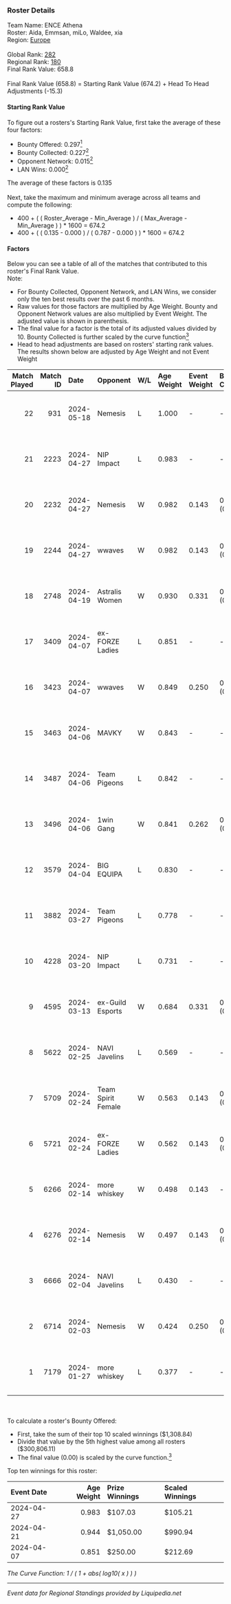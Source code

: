 ### Roster Details<br />
Team Name: ENCE Athena<br />
Roster: Aida, Emmsan, miLo, Waldee, xia<br />
Region: [Europe]( ../standings_europe.md)<br />
<br />
Global Rank: [282](../standings_global.md)<br />
Regional Rank: [180]( ../standings_europe.md)<br />
Final Rank Value:  658.8<br />
<br />
Final Rank Value (658.8) = Starting Rank Value (674.2) + Head To Head Adjustments (-15.3)<br />

#### Starting Rank Value<br />
To figure out a rosters's Starting Rank Value, first take the average of these four factors:<br />
- Bounty Offered: 0.297[<sup>1</sup>](#table2)
- Bounty Collected: 0.227[<sup>2</sup>](#table1)
- Opponent Network: 0.015[<sup>2</sup>](#table1)
- LAN Wins: 0.000[<sup>2</sup>](#table1)

The average of these factors is 0.135<br />
<br />
Next, take the maximum and minimum average across all teams and compute the following:<br />
- 400 + ( ( Roster_Average - Min_Average ) / ( Max_Average - Min_Average ) ) * 1600 = 674.2
- 400 + ( ( 0.135 - 0.000 ) / ( 0.787 - 0.000 ) ) * 1600 = 674.2


#### Factors<br />
Below you can see a table of all of the matches that contributed to this roster's Final Rank Value.<br />
Note:<br />

- For Bounty Collected, Opponent Network, and LAN Wins, we consider only the ten best results over the past 6 months.
- Raw values for those factors are multiplied by Age Weight. Bounty and Opponent Network values are also multiplied by Event Weight. The adjusted value is shown in parenthesis.
- The final value for a factor is the total of its adjusted values divided by 10. Bounty Collected is further scaled by the curve function[<sup>3</sup>](#curveFunction)
- Head to head adjustments are based on rosters' starting rank values. The results shown below are adjusted by Age Weight and not Event Weight
<span id="table1"></span><br />


| Match Played | Match ID | Date       | Opponent           | W/L | Age Weight | Event Weight | Bounty Collected | Opponent Network | LAN Wins  | H2H Adj. | Roster                            |
| -: | -: | :- | :- | :- | :- | :- | :- | :- | :- | -: | :- |
|           22 |      931 | 2024-05-18 | Nemesis            | L   | 1.000      | -            | -                | -                | -         |   -22.02 | Aida, Emmsan, miLo, Waldee, xia   |
|           21 |     2223 | 2024-04-27 | NIP Impact         | L   | 0.983      | -            | -                | -                | -         |   -14.14 | Aida, Emmsan, miLo, Waldee, xia   |
|           20 |     2232 | 2024-04-27 | Nemesis            | W   | 0.982      | 0.143        | 0.000 (0.000)    | 0.102 (0.014)    | 0 (0.000) |     8.36 | Aida, Emmsan, miLo, Waldee, xia   |
|           19 |     2244 | 2024-04-27 | wwaves             | W   | 0.982      | 0.143        | 0.000 (0.000)    | 0.051 (0.007)    | 0 (0.000) |     7.37 | Aida, Emmsan, miLo, Waldee, xia   |
|           18 |     2748 | 2024-04-19 | Astralis Women     | W   | 0.930      | 0.331        | 0.003 (0.001)    | 0.054 (0.016)    | 0 (0.000) |    10.99 | Aida, Emmsan, miLo, Waldee, xia   |
|           17 |     3409 | 2024-04-07 | ex-FORZE Ladies    | L   | 0.851      | -            | -                | -                | -         |   -13.86 | Aida, Emmsan, miLo, Waldee, xia   |
|           16 |     3423 | 2024-04-07 | wwaves             | W   | 0.849      | 0.250        | 0.000 (0.000)    | 0.051 (0.011)    | 0 (0.000) |     7.10 | Aida, Emmsan, miLo, Waldee, xia   |
|           15 |     3463 | 2024-04-06 | MAVKY              | W   | 0.843      | -            | -                | -                | 0 (0.000) |     4.71 | Aida, Emmsan, miLo, Waldee, xia   |
|           14 |     3487 | 2024-04-06 | Team Pigeons       | L   | 0.842      | -            | -                | -                | -         |    -9.29 | Aida, Emmsan, miLo, Waldee, xia   |
|           13 |     3496 | 2024-04-06 | 1win Gang          | W   | 0.841      | 0.262        | 0.004 (0.001)    | 0.118 (0.026)    | 0 (0.000) |    11.52 | Aida, Emmsan, miLo, Waldee, xia   |
|           12 |     3579 | 2024-04-04 | BIG EQUIPA         | L   | 0.830      | -            | -                | -                | -         |   -11.43 | Aida, Emmsan, miLo, Waldee, xia   |
|           11 |     3882 | 2024-03-27 | Team Pigeons       | L   | 0.778      | -            | -                | -                | -         |    -9.36 | Aida, Emmsan, miLo, Waldee, xia   |
|           10 |     4228 | 2024-03-20 | NIP Impact         | L   | 0.731      | -            | -                | -                | -         |   -12.33 | Aida, Emmsan, miLo, Waldee, xia   |
|            9 |     4595 | 2024-03-13 | ex-Guild Esports   | W   | 0.684      | 0.331        | 0.005 (0.001)    | 0.166 (0.037)    | 0 (0.000) |    11.15 | Aida, Emmsan, miLo, Waldee, xia   |
|            8 |     5622 | 2024-02-25 | NAVI Javelins      | L   | 0.569      | -            | -                | -                | -         |    -6.49 | Aida, Emmsan, miLo, Waldee, xia   |
|            7 |     5709 | 2024-02-24 | Team Spirit Female | W   | 0.563      | 0.143        | 0.005 (0.000)    | 0.216 (0.017)    | 0 (0.000) |     9.00 | Aida, Emmsan, miLo, Waldee, xia   |
|            6 |     5721 | 2024-02-24 | ex-FORZE Ladies    | W   | 0.562      | 0.143        | 0.005 (0.000)    | 0.164 (0.013)    | 0 (0.000) |     8.35 | Aida, Emmsan, miLo, Waldee, xia   |
|            5 |     6266 | 2024-02-14 | more whiskey       | W   | 0.498      | 0.143        | -                | 0.056 (0.004)    | 0 (0.000) |     4.83 | Aida, Emmsan, miLo, Waldee, xia   |
|            4 |     6276 | 2024-02-14 | Nemesis            | W   | 0.497      | 0.143        | 0.002 (0.000)    | 0.089 (0.006)    | -         |     7.10 | Aida, Emmsan, miLo, Waldee, xia   |
|            3 |     6666 | 2024-02-04 | NAVI Javelins      | L   | 0.430      | -            | -                | -                | -         |    -4.75 | Aida, Emmsan, miLo, Waldee, xia   |
|            2 |     6714 | 2024-02-03 | Nemesis            | W   | 0.424      | 0.250        | 0.001 (0.000)    | -                | -         |     6.25 | Aida, Emmsan, miLo, Waldee, xia   |
|            1 |     7179 | 2024-01-27 | more whiskey       | L   | 0.377      | -            | -                | -                | -         |    -8.36 | Emmsan, Hikomi, miLo, Waldee, xia |

<br />
<span id="table2"></span><br />
To calculate a roster's Bounty Offered:<br />

- First, take the sum of their top 10 scaled winnings ($1,308.84)
- Divide that value by the 5th highest value among all rosters ($300,806.11)
- The final value (0.00) is scaled by the curve function.[<sup>3</sup>](#curveFunction)

Top ten winnings for this roster:<br />

| Event Date | Age Weight | Prize Winnings | Scaled Winnings |
| :- | -: | :- | :- |
| 2024-04-27 |      0.983 | $107.03        | $105.21         |
| 2024-04-21 |      0.944 | $1,050.00      | $990.94         |
| 2024-04-07 |      0.851 | $250.00        | $212.69         |


<span id="curveFunction"></span>_The Curve Function: 1 / ( 1 + abs( log10( x ) ) )_<br />

---
_Event data for Regional Standings provided by Liquipedia.net_<br />

